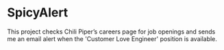 # SpicyAlert
This project checks Chili Piper’s careers page for job openings and sends me an email alert when the 'Customer Love Engineer' position is available.

